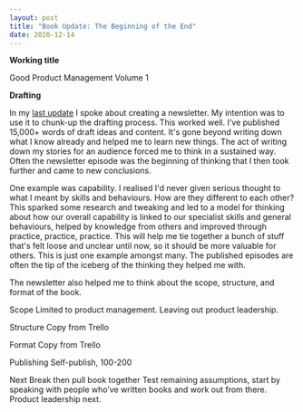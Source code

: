 ```yaml
---
layout: post
title: "Book Update: The Beginning of the End"
date: 2020-12-14
---
```


**Working title**

Good Product Management Volume 1

**Drafting**

In my [last update](https://scottcolfer.com/2020/08/23/2020-book-update-beginning-end.html) I spoke about creating a newsletter. My intention was to use it to chunk-up the drafting process. This worked well. I've published 15,000+ words of draft ideas and content. It's gone beyond writing down what I know already and helped me to learn new things. The act of writing down my stories for an audience forced me to think in a sustained way. Often the newsletter episode was the beginning of thinking that I then took further and came to new conclusions.

One example was capability. I realised I'd never given serious thought to what I meant by skills and behaviours. How are they different to each other? This sparked some research and tweaking and led to a model for thinking about how our overall capability is linked to our specialist skills and general behaviours, helped by knowledge from others and improved through practice, practice, practice. This will help me tie together a bunch of stuff that's felt loose and unclear until now, so it should be more valuable for others. This is just one example amongst many. The published episodes are often the tip of the iceberg of the thinking they helped me with.

The newsletter also helped me to think about the scope, structure, and format of the book.

Scope
Limited to product management. Leaving out product leadership.

Structure
Copy from Trello

Format
Copy from Trello

Publishing
Self-publish, 100-200

Next
Break then pull book together
Test remaining assumptions, start by speaking with people who’ve written books and work out from there.
Product leadership next.
